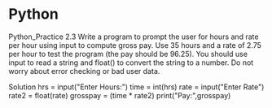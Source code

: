 # Python
Python_Practice
2.3 Write a program to prompt the user for hours and rate per hour using input to compute gross pay. Use 35 hours and a rate of 2.75 per hour to test the program (the pay should be 96.25). You should use input to read a string and float() to convert the string to a number. Do not worry about error checking or bad user data.


Solution
hrs = input("Enter Hours:")
time = int(hrs)
rate = input("Enter Rate")
rate2 = float(rate)
grosspay = (time * rate2)
print("Pay:",grosspay)

